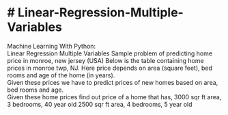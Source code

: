 <h1># Linear-Regression-Multiple-Variables</h1>
Machine Learning With Python:<br>
Linear Regression Multiple Variables Sample problem of predicting home price in monroe, new jersey (USA) Below is the table containing home prices in monroe twp, NJ. Here price depends on area (square feet), bed rooms and age of the home (in years). 
<br>Given these prices we have to predict prices of new homes based on area, bed rooms and age.   
<br>
Given these home prices find out price of a home that has,  3000 sqr ft area, 3 bedrooms, 40 year old  2500 sqr ft area, 4 bedrooms, 5 year old
